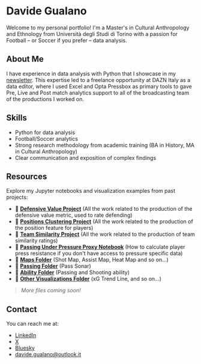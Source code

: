 # Davide Gualano
Welcome to my personal portfolio! I'm a Master's in Cultural Anthropology and Ethnology from Università degli Studi di Torino with a passion for Football – or Soccer if you prefer – data analysis.

## About Me
I have experience in data analysis with Python that I showcase in my [newsletter](https://the-cutback.beehiiv.com/). This expertise led to a freelance opportunity at DAZN Italy as a data editor, where I used Excel and Opta Pressbox as primary tools to gave Pre, Live and Post match analytics support to all of the broadcasting team of the productions I worked on.

## Skills
- Python for data analysis
- Football/Soccer analytics
- Strong research methodology from academic training (BA in History, MA in Cultural Anthropology)
- Clear communication and exposition of complex findings

## Resources
Explore my Jupyter notebooks and visualization examples from past projects:
- 📔 [**Defensive Value Project**](https://gibranium.github.io/defensivevalue/) (All the work related to the production of the defensive value metric, used to rate defending)
- 📔 [**Positions Clustering Project**](https://gibranium.github.io/positioncluster/) (All the work related to the production of the position feature for players)
- 📔 [**Team Similarity Project**](https://gibranium.github.io/teamstyle/) (All the work related to the production of team similarity ratings)
- 📔 [**Passing Under Pressure Proxy Notebook**](https://gibranium.github.io/underpressure/) (How to calculate player press resistance if you don't have access to pressure specific data)
- 📂 [**Maps Folder**](https://gibranium.github.io/maps/) (Shot Map, Assist Map, Heat Map and so on...)
- 📂 [**Passing Folder**](https://gibranium.github.io/passing/) (Pass Sonar)
- 📂 [**Ability Folder**](https://gibranium.github.io/ability/) (Passing and Shooting ability)
- 📂 [**Other Visualizations Folder**](https://gibranium.github.io/others/) (xG Trend Line, and so on...)

> *More files coming soon!*

## Contact
You can reach me at:
- [LinkedIn](https://www.linkedin.com/in/davide-gualano-a2454b187)
- [X](https://x.com/gualanodavide)
- [Bluesky](https://bsky.app/profile/gualanodavide.bsky.social)
- davide.gualano@outlook.it
